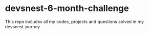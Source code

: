 # devsnest-6-month-challenge
This repo includes all my codes, projects and questions solved in my devsnest journey
